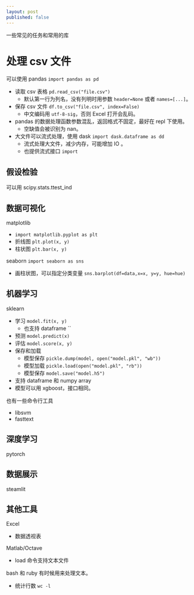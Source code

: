```yaml
---
layout: post
published: false
---
```



一些常见的任务和常用的库


# 处理 csv 文件


可以使用 pandas `import pandas as pd`
- 读取 csv 表格 `pd.read_csv("file.csv")`
  - 默认第一行为列名，没有列明时用参数 `header=None` 或者 `names=[...]`。   
- 保存 csv 文件 `df.to_csv("file.csv", index=False)`
  - 中文编码用 `utf-8-sig`，否则 Excel 打开会乱码。
- pandas 的数据处理函数参数混乱，返回格式不固定，最好在 repl 下使用。
  - 空缺值会被识别为 nan。
- 大文件可以流式处理，使用 dask `import dask.dataframe as dd`
  - 流式处理大文件，减少内存，可能增加 IO 。
  - 也提供流式接口 `import `

## 假设检验

可以用 scipy.stats.ttest_ind


## 数据可视化


matplotlib
- `import matplotlib.pyplot as plt`
- 折线图 `plt.plot(x, y)`
- 柱状图 `plt.bar(x, y)`

seaborn `import seaborn as sns`
- 画柱状图，可以指定分类变量 `sns.barplot(df=data,x=x, y=y, hue=hue)` 


## 机器学习

sklearn
- 学习 `model.fit(x, y)`
  - 也支持 dataframe ``
- 预测 `model.predict(x)`
- 评估 `model.score(x, y)`
- 保存和加载
  - 模型保存 `pickle.dump(model, open("model.pkl", "wb"))`
  - 模型加载 `pickle.load(open("model.pkl", "rb"))`
  - 模型保存 `model.save("model.h5")`
- 支持 dataframe 和 numpy array 
- 模型可以用 xgboost，接口相同。

也有一些命令行工具
- libsvm
- fasttext

## 深度学习

pytorch

## 数据展示

steamlit

## 其他工具

Excel
- 数据透视表

Matlab/Octave
- load 命令支持文本文件

bash 和 ruby 有时候用来处理文本。
- 统计行数 `wc -l`
